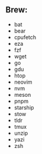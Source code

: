 
## Brew:  
  - bat  
  - bear  
  - cpufetch
  - eza  
  - fzf  
  - wget  
  - go  
  - gdu
  - htop  
  - neovim  
  - nvm
  - meson
  - pnpm  
  - starship  
  - stow  
  - tldr  
  - tmux  
  - unzip  
  - yazi
  - zsh  
